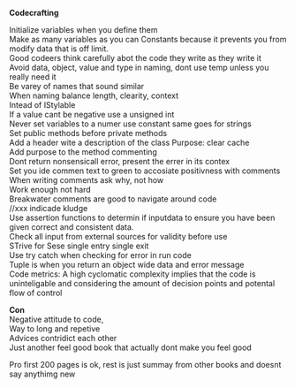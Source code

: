 **Codecrafting**  
  
Initialize variables when you define them  
Make as many variables as you can Constants because it prevents you from modify data that is off limit.  
Good codeers think carefully abot the code they write as they write it  
Avoid data, object, value and type in naming, dont use temp unless you really need it  
Be varey of names that sound similar  
When naming balance length, clearity, context  
Intead of IStylable   
If a value cant be negative use a unsigned int  
Never set variables to a numer use constant same goes for strings  
Set public methods before private methods  
Add a header wite a description of the class Purpose: clear cache  
Add purpose to the method commenting  
 Dont return nonsensicall error, present the errer in its contex  
Set you ide commen text to green to accosiate positivness with comments  
When writing comments ask why, not how  
Work enough not hard  
Breakwater comments are good to navigate around code  
//xxx indicade kludge  
Use assertion functions to determin if inputdata to ensure you have been given correct and consistent data.  
Check all input from external sources for validity before use  
STrive for Sese single entry single exit  
Use try catch when checking for error in run code  
Tuple is when you return an object wide data and error message  
Code metrics: A high cyclomatic complexity implies that the code is uninteligable and considering the amount of decision points and potental flow of control  
  
**Con**  
Negative attitude to code,   
Way to long and repetive  
Advices contridict each other  
Just another feel good book that actually dont make you feel good  
  
  
Pro first 200 pages is ok, rest is just summay from other books and doesnt say anythimg new  
